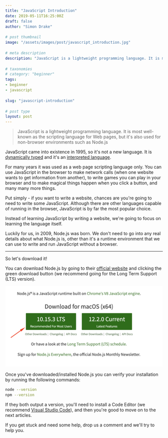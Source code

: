 ```yaml
---
title: "JavaScript Introduction"
date: 2019-05-11T16:25:00Z
draft: false
author: "Simon Drake"

# post thumbnail
image: "/assets/images/post/javascript_introduction.jpg"

# meta description
description: "JavaScript is a lightweight programming language. It is most well-known as the scripting language for Web pages."

# taxonomies
# category: "beginner"
tags:
- beginner
- javascript

slug: "javascript-introduction"

# post type
layout: post
---
```



> JavaScript is a lightweight programming language. It is most well-known as the scripting language for Web pages, but it's also used for non-browser environments such as Node.js

JavaScript came into existence in 1995, so it's not a new language. It is [dynamically typed](https://codetips.co.uk/intermediate/translation-and-types/) and it's an [interpreted language](https://codetips.co.uk/intermediate/translation-and-types/).

For many years it was used as a web page scripting language only. You can use JavaScript in the browser to make network calls (when one website wants to get information from another), to write games you can play in your browser and to make magical things happen when you click a button, and many many more things.

Put simply - if you want to write a website, chances are you're going to need to write some JavaScript. Although there are other languages capable of running in the browser, JavaScript is by far the most popular choice.

Instead of learning JavaScript by writing a website, we're going to focus on learning the language itself.

Luckily for us, in 2009, Node.js was born. We don't need to go into any real details about what Node.js is, other than it's a runtime environment that we can use to write and run JavaScript without a browser.

---

So let's download it!

You can download Node.js by going to their [official website](https://nodejs.org/en/) and clicking the green download button (we recommend going for the Long Term Support (LTS) version).

![Nodejs Version Screenshot](/assets/images/content/javascript_introduction_nodejs_versions.jpg)

Once you've downloaded/installed Node.js you can verify your installation by running the following commands:

```bash
node --version
npm --version
```



If they both output a version, you'll need to install a Code Editor (we recommend [Visual Studio Code](https://code.visualstudio.com/docs/introvideos/basics)), and then you're good to move on to the next articles.

If you get stuck and need some help, drop us a comment and we'll try to help you.

